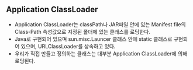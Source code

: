 ## Application ClassLoader
* Application ClassLoader는 classPath나 JAR파일 안에 있는 Manifest file의 Class-Path 속성값으로 지정된 폴더에 있는 클래스를 로딩한다.
* Java로 구현되어 있으며 sun.misc.Launcer 클래스 안에 static 클래스로 구현되어 있으며, URLClassLoader를 상속하고 있다.
* 우리가 직접 만들고 정의하는 클래스는 대부분 Application ClassLoader에 의해 로딩된다.